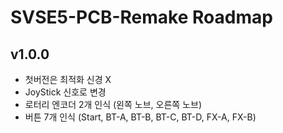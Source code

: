 # SVSE5-PCB-Remake Roadmap

## v1.0.0

* 첫버전은 최적화 신경 X
* JoyStick 신호로 변경
* 로터리 엔코더 2개 인식 (왼쪽 노브, 오른쪽 노브)
* 버튼 7개 인식 (Start, BT-A, BT-B, BT-C, BT-D, FX-A, FX-B)
